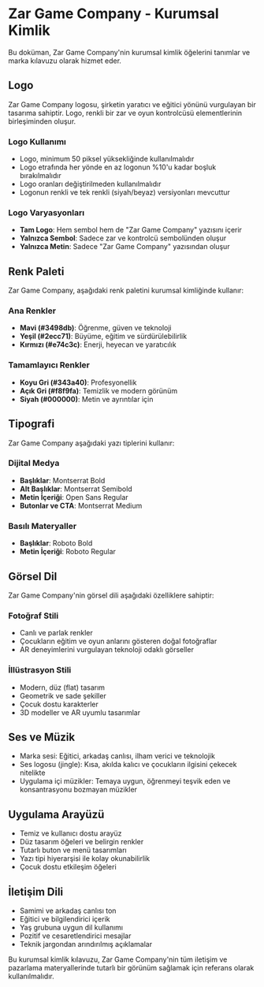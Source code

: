 # Zar Game Company - Kurumsal Kimlik

Bu doküman, Zar Game Company'nin kurumsal kimlik öğelerini tanımlar ve marka kılavuzu olarak hizmet eder.

## Logo

Zar Game Company logosu, şirketin yaratıcı ve eğitici yönünü vurgulayan bir tasarıma sahiptir. Logo, renkli bir zar ve oyun kontrolcüsü elementlerinin birleşiminden oluşur.

### Logo Kullanımı
- Logo, minimum 50 piksel yüksekliğinde kullanılmalıdır
- Logo etrafında her yönde en az logonun %10'u kadar boşluk bırakılmalıdır
- Logo oranları değiştirilmeden kullanılmalıdır
- Logonun renkli ve tek renkli (siyah/beyaz) versiyonları mevcuttur

### Logo Varyasyonları
- **Tam Logo**: Hem sembol hem de "Zar Game Company" yazısını içerir
- **Yalnızca Sembol**: Sadece zar ve kontrolcü sembolünden oluşur
- **Yalnızca Metin**: Sadece "Zar Game Company" yazısından oluşur

## Renk Paleti

Zar Game Company, aşağıdaki renk paletini kurumsal kimliğinde kullanır:

### Ana Renkler
- **Mavi (#3498db)**: Öğrenme, güven ve teknoloji
- **Yeşil (#2ecc71)**: Büyüme, eğitim ve sürdürülebilirlik
- **Kırmızı (#e74c3c)**: Enerji, heyecan ve yaratıcılık

### Tamamlayıcı Renkler
- **Koyu Gri (#343a40)**: Profesyonellik
- **Açık Gri (#f8f9fa)**: Temizlik ve modern görünüm
- **Siyah (#000000)**: Metin ve ayrıntılar için

## Tipografi

Zar Game Company aşağıdaki yazı tiplerini kullanır:

### Dijital Medya
- **Başlıklar**: Montserrat Bold
- **Alt Başlıklar**: Montserrat Semibold
- **Metin İçeriği**: Open Sans Regular
- **Butonlar ve CTA**: Montserrat Medium

### Basılı Materyaller
- **Başlıklar**: Roboto Bold
- **Metin İçeriği**: Roboto Regular

## Görsel Dil

Zar Game Company'nin görsel dili aşağıdaki özelliklere sahiptir:

### Fotoğraf Stili
- Canlı ve parlak renkler
- Çocukların eğitim ve oyun anlarını gösteren doğal fotoğraflar
- AR deneyimlerini vurgulayan teknoloji odaklı görseller

### İllüstrasyon Stili
- Modern, düz (flat) tasarım
- Geometrik ve sade şekiller
- Çocuk dostu karakterler
- 3D modeller ve AR uyumlu tasarımlar

## Ses ve Müzik

- Marka sesi: Eğitici, arkadaş canlısı, ilham verici ve teknolojik
- Ses logosu (jingle): Kısa, akılda kalıcı ve çocukların ilgisini çekecek nitelikte
- Uygulama içi müzikler: Temaya uygun, öğrenmeyi teşvik eden ve konsantrasyonu bozmayan müzikler

## Uygulama Arayüzü

- Temiz ve kullanıcı dostu arayüz
- Düz tasarım öğeleri ve belirgin renkler
- Tutarlı buton ve menü tasarımları
- Yazı tipi hiyerarşisi ile kolay okunabilirlik
- Çocuk dostu etkileşim öğeleri

## İletişim Dili

- Samimi ve arkadaş canlısı ton
- Eğitici ve bilgilendirici içerik
- Yaş grubuna uygun dil kullanımı
- Pozitif ve cesaretlendirici mesajlar
- Teknik jargondan arındırılmış açıklamalar

Bu kurumsal kimlik kılavuzu, Zar Game Company'nin tüm iletişim ve pazarlama materyallerinde tutarlı bir görünüm sağlamak için referans olarak kullanılmalıdır. 